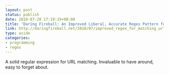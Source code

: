 ```yaml
---
layout: post
status: publish
date: 2010-07-28 17:19:19+00:00
title: 'Daring Fireball: An Improved Liberal, Accurate Regex Pattern for Matching URLs'
link: http://daringfireball.net/2010/07/improved_regex_for_matching_urls
type: aside
categories:
- programming
- regex
---
```


A solid regular expression for URL matching. Invaluable to have around, easy to forget about.
